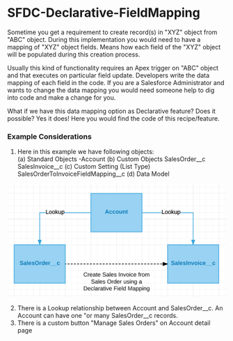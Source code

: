 # SFDC-Declarative-FieldMapping

Sometime you get a requirement to create record(s) in "XYZ" object from "ABC" object. During this implementation you would need to have a mapping of "XYZ" object fields. Means how each field of the "XYZ" object will be populated during this creation process.

Usually this kind of functionality requires an Apex trigger on "ABC" object and that executes on particular field update. Developers write the data mapping of each field in the code. If you are a Salesforce Administrator and wants to change the data mapping you would need someone help to dig into code and make a change for you.

What if we have this data mapping option as Declarative feature? Does it possible? Yes it does! Here you would find the code of this recipe/feature.

### Example Considerations
1. Here in this example we have following objects: <br/>
(a) Standard Objects
-Account
(b) Custom Objects
SalesOrder__c
SalesInvoice__c
(c) Custom Setting (List Type)
SalesOrderToInvoiceFieldMapping__c
(d) Data Model
<img src="supportedimages/Image0.png" />

2. There is a Lookup relationship between Account and SalesOrder__c. An Account can have one "or many SalesOrder__c records.
3. There is a custom button "Manage Sales Orders" on Account detail page
